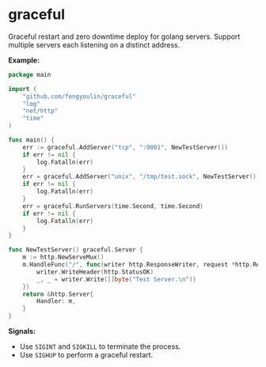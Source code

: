 # graceful #

Graceful restart and zero downtime deploy for golang servers. Support multiple servers each listening on a distinct address.

**Example:**
```go
package main

import (
	"github.com/fengyoulin/graceful"
	"log"
	"net/http"
	"time"
)

func main() {
	err := graceful.AddServer("tcp", ":9001", NewTestServer())
	if err != nil {
		log.Fatalln(err)
	}
	err = graceful.AddServer("unix", "/tmp/test.sock", NewTestServer())
	if err != nil {
		log.Fatalln(err)
	}
	err = graceful.RunServers(time.Second, time.Second)
	if err != nil {
		log.Fatalln(err)
	}
}

func NewTestServer() graceful.Server {
	m := http.NewServeMux()
	m.HandleFunc("/", func(writer http.ResponseWriter, request *http.Request) {
		writer.WriteHeader(http.StatusOK)
		_, _ = writer.Write([]byte("Test Server.\n"))
	})
	return &http.Server{
		Handler: m,
	}
}
```
**Signals:**
- Use `SIGINT` and `SIGKILL` to terminate the process.
- Use `SIGHUP` to perform a graceful restart.
